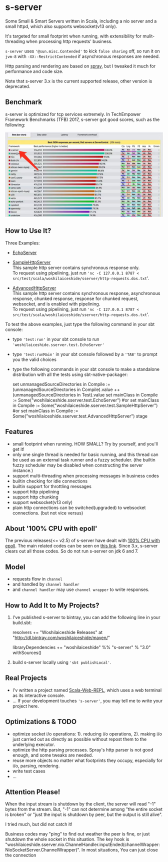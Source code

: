 # s-server
Some Small & Smart Servers written in Scala, including a nio server and a small httpd, which also supports websocket(v13 only).

It's targeted for small footprint when running, with extensibility for mulit-threading when processing http requests' business.

`s-server` uses `'@sun.misc.Contended'` to kick `false sharing` off, so run it on `jvm-8` with `-XX:-RestrictContended` if asynchronous responses are needed.

Http parsing and rendering are based on [spray](https://github.com/spray/spray), but I tweaked it much for performance and code size. 

Note that s-server 3.x is the current supported release, other version is deprecated. 

## Benchmark
s-server is optimized for tcp services extremely. In TechEmpower Framework Benchmarks (TFB) 2017, s-server got good scores, such as the following:

![TechEmpower Framework Benchmarks (TFB) 2017](https://raw.githubusercontent.com/woshilaiceshide/s-server/master/asset/techempower-17.jpg "TechEmpower Framework Benchmarks (TFB) 2017")

## How to Use It?
Three Examples: 
* [EchoServer](https://github.com/woshilaiceshide/s-server/blob/master/src/test/scala/woshilaiceshide/sserver/test/EchoServer.scala)

* [SampleHttpServer](https://github.com/woshilaiceshide/s-server/blob/master/src/test/scala/woshilaiceshide/sserver/test/SampleHttpServer.scala) 
  <br> 
  This sample http server contains synchronous response only. <br> To request using pipelining, just run `'nc -C 127.0.0.1 8787 < src/test/scala/woshilaiceshide/sserver/http-requests.dos.txt`'.

* [AdvancedHttpServer](https://github.com/woshilaiceshide/s-server/blob/master/src/test/scala/woshilaiceshide/sserver/test/AdvancedHttpServer.scala)
  <br>
  This sample http server contains synchronous response, asynchronous response, chunked response, response for chunked request, websocket, and is enabled with pipelining. <br> To request using pipelining, just run `'nc -C 127.0.0.1 8787 < src/test/scala/woshilaiceshide/sserver/http-requests.dos.txt`'.

To test the above examples, just type the following command in your sbt console:
* type `'test:run'` in your sbt console to run `'woshilaiceshide.sserver.test.EchoServer'`

* type `'test:runMain'` in your sbt console followed by a `'TAB'` to prompt you the valid choices

* type the following commands in your sbt console to make a standalone distribution with all the tests using sbt-native-packager:

  	set unmanagedSourceDirectories in Compile := (unmanagedSourceDirectories in Compile).value ++ (unmanagedSourceDirectories in Test).value
  	set mainClass in Compile := Some("woshilaiceshide.sserver.test.EchoServer")
  	#or set mainClass in Compile := Some("woshilaiceshide.sserver.test.SampleHttpServer")
  	#or set mainClass in Compile := Some("woshilaiceshide.sserver.test.AdvancedHttpServer")
  	stage

## Features
* small footprint when running. HOW SMALL? Try by yourself, and you'll get it!
* only one single thread is needed for basic running, and this thread can be used as an external task runner and a fuzzy scheduler. (the builtin fuzzy scheduler may be disabled when constructing the server instance.)
* support multi-threading when processing messages in business codes
* builtin checking for idle connections
* builtin support for throttling messages
* support http pipelining
* support http chunking
* support websocket(v13 only)
* plain http connections can be switched(upgraded) to websocket connections. (but not vice versus)

## About '100% CPU with epoll'
The previous releases(<= v2.5) of s-server have dealt with [100% CPU with epoll](https://bugs.java.com/bugdatabase/view_bug.do?bug_id=6403933).
The main related codes can be seen on [this link](https://github.com/woshilaiceshide/s-server/blob/v2.5/src/main/scala/woshilaiceshide/sserver/nio/SelectorRunner.scala#L105).
Since 3.x, s-server clears out all those codes. So do not run s-server on jdk 6 and 7.

## Model
* requests flow in `channel`
* and handled by `channel handler`
* and `channel handler` may use `channel wrapper` to write responses. 

## How to Add It to My Projects?
1. I've published s-server to bintray, you can add the following line in your build.sbt:

	resolvers += "Woshilaiceshide Releases" at "http://dl.bintray.com/woshilaiceshide/maven/"

	libraryDependencies += "woshilaiceshide" %% "s-server" % "3.0" withSources() 

2. build s-server locally using `'sbt publishLocal'`.

## Real Projects
* I'v written a project named [Scala-Web-REPL](https://github.com/woshilaiceshide/scala-web-repl), which uses a web terminal as its interactive console.
* ... If your development touches `'s-server'`, you may tell me to write your project here.

## Optimizations & TODO
* optimize socket i/o operations: 1). reducing i/o operations, 2). making i/o just carried out as directly as possible without repost them to the underlying executor.
* optimize the http parsing processes. Spray's http parser is not good enough, and some tweaks are needed.
* reuse more objects no matter what footprints they occupy, especially for i/o, parsing, rendering.
* write test cases
* ...

## Attention Please!
When the input stream is shutdown by the client, the server will read "-1" bytes from the stream.
But, "-1" can not determine among "the entire socket is broken" or "just the input is shutdown by peer, but the output is still alive".

I tried much, but did not catch it!

Business codes may "ping" to find out weather the peer is fine, or just shutdown the whole socket in this situation.
The key hook is "woshilaiceshide.sserver.nio.ChannelHandler.inputEnded(channelWrapper: NioSocketServer.ChannelWrapper)".
In most situations, You can just close the connection  
